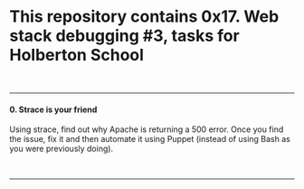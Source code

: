 <h1>This repository contains 0x17. Web stack debugging #3, tasks for Holberton School</h1>
<br>
<hr>
<h4>0. Strace is your friend</h4>
<p>Using strace, find out why Apache is returning a 500 error.
 Once you find the issue, fix it and then automate it using
 Puppet (instead of using Bash as you were previously doing).</p>
<br>
<hr>